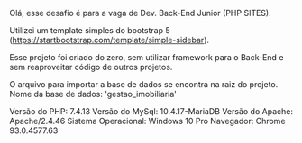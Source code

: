 Olá, esse desafio é para a vaga de Dev. Back-End Junior (PHP SITES).

Utilizei um template simples do bootstrap 5 (https://startbootstrap.com/template/simple-sidebar).

Esse projeto foi criado do zero, sem utilizar framework para o Back-End e sem reaproveitar código de outros projetos.

O arquivo para importar a base de dados se encontra na raiz do projeto.
Nome da base de dados: 'gestao_imobiliaria'

Versão do PHP: 7.4.13
Versão do MySql: 10.4.17-MariaDB
Versão do Apache: Apache/2.4.46
Sistema Operacional: Windows 10 Pro
Navegador: Chrome 93.0.4577.63